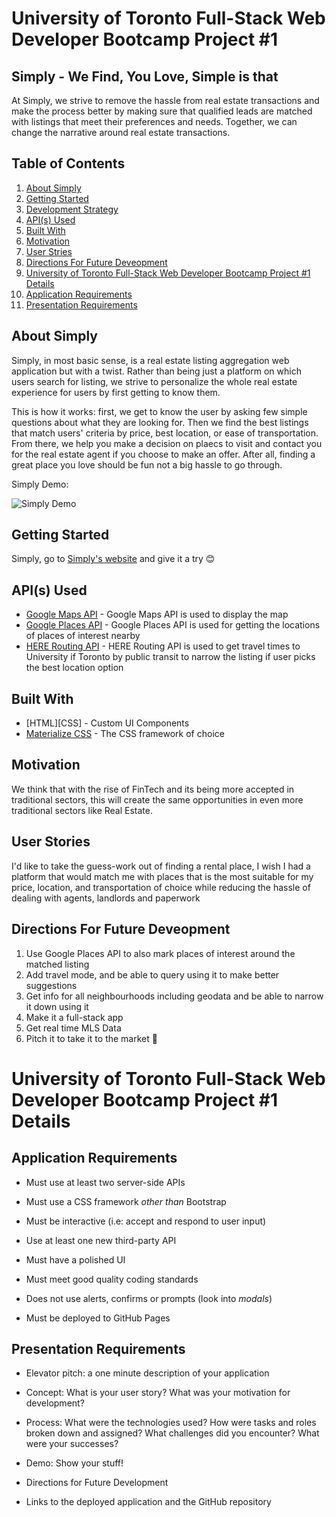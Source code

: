 # University of Toronto Full-Stack Web Developer Bootcamp Project #1

## Simply - We Find, You Love, Simple is that

At Simply, we strive to remove the hassle from real estate transactions and make the process better by making sure that qualified leads are matched with listings that meet their preferences and needs. Together, we can change the narrative around real estate transactions.

## Table of Contents

1. [About Simply](#about-simply)
1. [Getting Started](#getting-started) 
1. [Development Strategy](#development-strategy)
1. [API(s) Used](#api(s)-used)
1. [Built With](#built-with)
1. [Motivation](#motivation)
1. [User Stries](#user-stories)
1. [Directions For Future Deveopment](#directions-for-future-development)
1. [University of Toronto Full-Stack Web Developer Bootcamp Project #1 Details](#)
  1. [Application Requirements](#application-requirements)
  1. [Presentation Requirements](#presentation-requirements)

## About Simply

Simply, in most basic sense, is a real estate listing aggregation web application but with a twist. Rather than being just a platform on which users search for listing, we strive to personalize the whole real estate experience for users by first getting to know them.

This is how it works: first, we get to know the user by asking few simple questions about what they are looking for. Then we find the best listings that match users' criteria by price, best location, or ease of transportation. From there, we help you make a decision on plaecs to visit and contact you for the real estate agent if you choose to make an offer. After all, finding a great place you love should be fun not a big hassle to go through.  

Simply Demo:

![Simply Demo](/docs/demo.gif?raw=true)

## Getting Started

Simply, go to [Simply's website](https://saltamay.github.io/simply/) and give it a try 😊

## API(s) Used

* [Google Maps API](https://developers.google.com/maps/documentation) - Google Maps API is used to display the map
* [Google Places API](https://developers.google.com/places/web-service/intro) - Google Places API is used for getting the locations of places of interest nearby
* [HERE Routing API](https://developer.here.com/documentation/maps/dev_guide/topics/routing.html) - HERE Routing API is used to get travel times to University if Toronto by public transit to narrow the listing if user picks the best location option

## Built With

* [HTML][CSS] - Custom UI Components
* [Materialize CSS](https://materializecss.com/) - The CSS framework of choice

## Motivation

We think that with the rise of FinTech and its being more accepted in traditional sectors, this will create the same opportunities in even more traditional sectors like Real Estate.

## User Stories

I'd like to take the guess-work out of finding a rental place, I wish I had a platform that would match me with places that is the most suitable for my price, location, and transportation of choice while reducing the hassle of dealing with agents, landlords and paperwork

## Directions For Future Deveopment

1. Use Google Places API to also mark places of interest around the matched listing
2. Add travel mode, and be able to query using it to make better suggestions
3. Get info for all neighbourhoods including geodata and be able to narrow it down using it 
4. Make it a full-stack app
5. Get real time MLS Data
6. Pitch it to take it to the market 💯

# University of Toronto Full-Stack Web Developer Bootcamp Project #1 Details

## Application Requirements

* Must use at least two server-side APIs

* Must use a CSS framework _other than_ Bootstrap

* Must be interactive (i.e: accept and respond to user input)

* Use at least one new third-party API

* Must have a polished UI

* Must meet good quality coding standards

* Does not use alerts, confirms or prompts (look into _modals_)

* Must be deployed to GitHub Pages

## Presentation Requirements

* Elevator pitch: a one minute description of your application

* Concept: What is your user story? What was your motivation for development?

* Process: What were the technologies used? How were tasks and roles broken down and assigned? What challenges did you encounter? What were your successes?

* Demo: Show your stuff!

* Directions for Future Development

* Links to the deployed application and the GitHub repository

